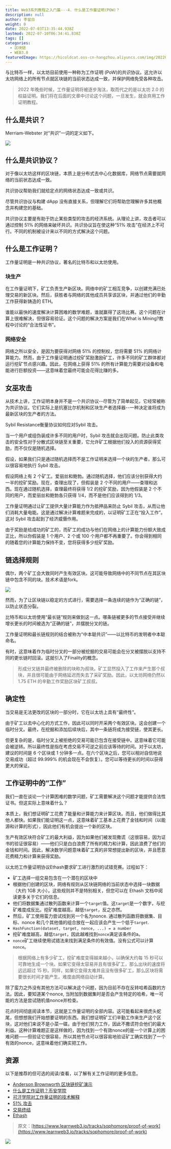 ```yaml
---
title: Web3系列教程之入门篇---4. 什么是工作量证明(POW)？
description: null
author: 李留白
weight: 0
date: 2022-07-03T13:35:44.938Z
lastmod: 2022-07-10T06:34:41.838Z
tags: []
categories:
  - 区块链
  - WEB3.0
featuredImage: https://hicoldcat.oss-cn-hangzhou.aliyuncs.com/img/20220703215340.png
---
```


与比特币一样，以太坊目前使用一种称为工作证明 (PoW)的共识协议。这允许以太坊网络上的所有节点就区块链的当前状态达成一致，并保护网络免受各种攻击。

> 2022 年晚些时候，工作量证明将被逐步淘汰，取而代之的是以太坊 2.0 的权益证明。我们将在后面的文章中讨论这个问题，一旦发生，就会弃用工作证明教程。

## 什么是共识？

Merriam-Webster 对“共识”一词的定义如下。

![](https://hicoldcat.oss-cn-hangzhou.aliyuncs.com/img/20220703212557.png)

## 什么是共识协议？

对于像以太坊这样的区块链，本质上是分布式去中心化数据库，网络节点需要就网络的当前状态达成一致。

共识协议帮助我们就给定点的网络状态达成一致或共识。

尽管共识协议与构建 dApp 没有直接关系，但理解它们将帮助您理解许多其他概念并构建您的基础。

共识协议主要是有助于防止某些类型的攻击的经济系统。从理论上讲，攻击者可以通过控制 51% 的网络来破坏共识。共识协议旨在使这种“51% 攻击”在经济上不可行。不同的机制被设计来以不同的方式解决这个问题。

## 什么是工作证明？

工作量证明是一种共识协议，著名的比特币和以太坊使用。

### 块生产

在工作量证明下，矿工负责生产新区块。网络中的矿工相互竞争，以创建充满已处理交易的新区块。然后，获胜者与网络的其他成员共享该区块，并通过他们的辛勤工作获得新铸造的 ETH。

谁能以最快的速度解决计算困难的数学难题，谁就赢得了这场比赛。这个问题在计算上很难解决，但很容易验证。这个问题的解决方案是我们在What is Mining?教程中讨论的“合法性证书”。

### 网络安全

网络之所以安全，是因为要获得对网络 51% 的控制权，您将需要 51% 的网络计算能力。然而，由于工作量证明通过挖矿奖励激励矿工，许多不同的矿工群体都对运行挖矿节点感兴趣。因此，在网络上获得 51% 的所有计算能力需要对设备和电能进行巨额投资——这意味着您最终可能会花得比赚的多。

## 女巫攻击

从技术上讲，工作证明本身并不是一个共识协议--尽管为了简单起见，它经常被称为共识协议。它们实际上是抗塞比尔机制和区块生产者选择器--一种决定谁将成为最新区块的生产者的方法。

Sybil Resistance衡量协议如何应对Sybil 攻击。

当一个用户或组伪装成许多不同的用户时，Sybil 攻击就​​会出现问题。防止此类攻击的安全性对于分散式区块链至关重要，它允许矿工根据他们投入的资源获得奖励，而不仅仅是随机选择。

假设，如果我们只是通过随机选择而不是工作证明来选择一个块的生产者，那么可以很容易地执行 Sybil 攻击。

假设网络上有 2 个矿工。爱丽丝和鲍勃。通过随机选择，他们应该分别获得大约一半的挖矿奖励。现在，查理出现了，但假装是 2 个不同的用户——查理和达西。现在通过随机选择，查理最终将获得 1/2 的挖矿奖励，因为他假装是 2 个不同的用户，而爱丽丝和鲍勃各只获得 1/4，而不是他们应该得到的 1/3。

工作量证明通过让矿工提供大量计算能力作为抵押品来防止 Sybil 攻击，从而让他们消耗大量电能。这是通过解决计算难题来完成的，以证明矿工正在“投入工作”。这对 Sybil 攻击起到了经济威慑作用。

由于奖励是给成功的矿工的，而矿工的成功与他们在网络上的计算能力份额大致成正比，所以你假装是 1 个用户、2 个或 100 个用户都不再重要了。你会得到相同的随着您的计算能力保持不变，您将获得多少挖矿奖励。

## 链选择规则

偶尔，两个矿工会大致同时产生有效区块。这可能导致网络中的不同节点在其区块链中包含不同的块。技术术语是fork。

![](https://hicoldcat.oss-cn-hangzhou.aliyuncs.com/img/20220703213045.png)

然而，为了让区块链以稳定的方式进行，需要选择一条连续的链作为“正确的链”，以防止状态分裂。

比特币和以太坊使用“最长链”规则来做到这一点。哪条链被更多的节点接受并继续增长更长的时间被选为“正确的链”，并摆脱分叉的链。

工作量证明和最长链规则的结合被称为“中本聪共识”——以比特币的发明者中本聪命名。

有时，这意味着作为临时分叉的一部分被挖掘的交易可能会在分叉被摆脱以支持不同的更长链时回滚。这就引入了Finality的概念。

> 形成分叉链并最终被删除的块称为叔块。矿工显然投入了工作来产生那个叔块，并且很可能由于网络延迟而失去了采矿奖励。因此，以太坊网络仍然以 1.75 ETH 的辛勤工作奖励区块矿工叔叔。

## 确定性

当交易是无法更改的区块的一部分时，它在以太坊上具有“最终性”。

由于矿工以去中心化的方式工作，因此可以同时开采两个有效区块。这会创建一个临时分叉。最终，在挖掘和添加后续块后，其中一条链将成为接受链，使其更长。

但更复杂的是，临时分叉上被拒绝的交易可能已包含在接受链中。这意味着它可能会被逆转。所以最终性是指在考虑交易不可逆之前应该等待的时间。对于以太坊，建议的时间是 6 个区块或 1 分钟多一点。在六个区块之后，您可以相对自信地说交易成功（超过 99.999% 的机会现在不会恢复）。您可以等待更长的时间以获得更大的保证。

## 工作证明中的“工作”

我们一直在谈论一个计算困难的数学问题，矿工需要解决这个问题才能提供合法性证书。但这实际上意味着什么？

本质上，我们想证明矿工花费了能量和计算能力来计算区块。而且，他们做得比其他人都快。如果我们能证明这一点，这意味着矿工基本上花费了金钱和时间（以能源和计算的形式），因此他们有机会提出一个新的区块。

生产有效区块符合矿工的最大利益，因为如果他们被发现撒谎（这很容易，因为证书的验证很容易）——他们只是白白浪费了所有的精力和计算，因此浪费了他们的金钱和时间。因此，解决数学问题意味着矿工真的非常想提出新的区块，并且愿意花费精力和计算来获得奖励。

以太坊工作量证明协议Ethash要求矿工进行激烈的试错竞赛。过程如下：

- 矿工选择一组交易包含在一个潜在的区块中
- 根据他们创建的区块，网络有规则从区块链网络的当前状态中选择一块数据（大约 1GB 大小）。这些规则并不是特别相关，但您可以在 Ethash 文档中阅读更多关于它们的信息。
- 他们将数据集通过散列函数来计算一个`target`值。这`target`是一个数字，与挖矿难度成反比。挖矿难度越高，越低`target`，反之亦然。
- 然后，矿工使用蛮力尝试找到另一个名为nonce.
通过散列函数将数据集、目标、nonce 和几个其他值的组合放在一起应该会产生一个低于`target`.
- `HashFunction(dataset, target, nonce, ...) = a number`
- 挖矿难度越高，越低`target`，因此越难找到`nonce`满足该条件的a。
- `nonce`矿工继续使用试错法来找到满足条件的有效值。没有公式可以计算`nonce`。

> 根据网络上有多少矿工，挖矿难度变得越来越小，以确保大约每 15 秒可以可靠地生成一个块。如果它变得太容易并且有很多矿工，那么出块的速度将远远超过 15 秒。同样，如果它变得太难并且没有很多矿工，那么区块将需要很长时间才能产生。难度由网络自动计算。

除了蛮力之外没有其他方法可以解决这个问题，因为目前不存在反转哈希函数的方法。因此，要知道某个nonce, 当附加到数据集时是否会产生特定的哈希，唯一可能的方法是尝试随机值nonce并检查。

花点时间彻底阅读本节，这就是工作量证明的全部内容。这可能看起来很虎头蛇尾，但想想我们开始想要证明的东西。我们想证明矿工们辛勤工作来生产这个区块，这对他们来说不是小菜一碟。由于他们努力工作，因此不撒谎符合他们的最大利益。这种计算难题正是这样做的，因为找到一个有效nonce的是一个计算上的困难问题——但验证它很容易，所以其他节点可以很容易地验证矿工确实找到了一个有效的nonce，这意味着他们确实把工作。

## 资源

以下是推荐的但可选的阅读/查看，以了解有关工作证明的更多信息。

- [Anderson Brownworth 区块链挖矿演示](https://andersbrownworth.com/blockchain)
- [什么是工作证明？币安学院](https://www.youtube.com/watch?v=3EUAcxhuoU4)
- [可汗学院对工作量证明的技术解释](https://www.youtube.com/watch?v=9V1bipPkCTU)
- [51% 攻击](https://en.bitcoin.it/wiki/Majority_attack)
- [交易终结](https://blog.ethereum.org/2016/05/09/on-settlement-finality/)
- [Ethash](https://eth.wiki/en/concepts/ethash/ethash)

> 原文：[https://www.learnweb3.io/tracks/sophomore/proof-of-work](https://www.learnweb3.io/tracks/sophomore/proof-of-work)

![](https://hicoldcat.oss-cn-hangzhou.aliyuncs.com/img/my.png)

